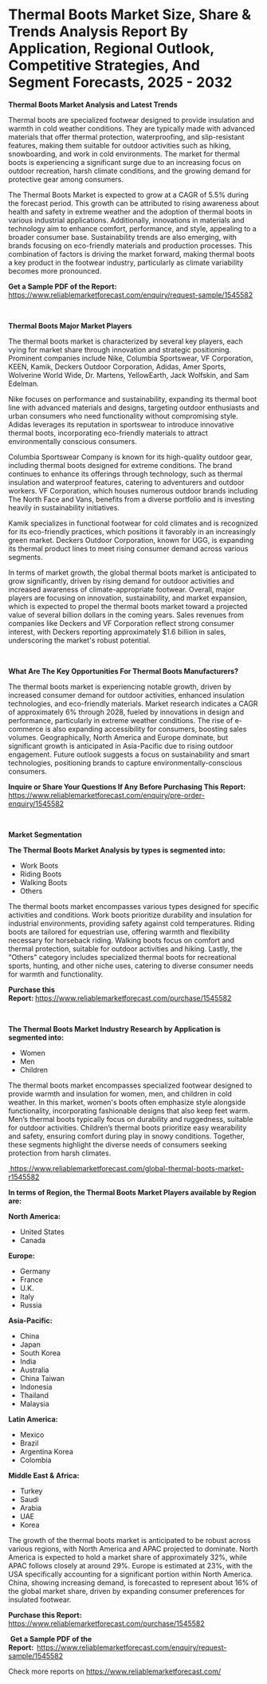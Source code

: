 <p><h1>Thermal Boots Market Size, Share & Trends Analysis Report By Application, Regional Outlook, Competitive Strategies, And Segment Forecasts, 2025 - 2032</h1></p><p><strong>Thermal Boots Market Analysis and Latest Trends</strong></p>
<p><p>Thermal boots are specialized footwear designed to provide insulation and warmth in cold weather conditions. They are typically made with advanced materials that offer thermal protection, waterproofing, and slip-resistant features, making them suitable for outdoor activities such as hiking, snowboarding, and work in cold environments. The market for thermal boots is experiencing a significant surge due to an increasing focus on outdoor recreation, harsh climate conditions, and the growing demand for protective gear among consumers.</p><p>The Thermal Boots Market is expected to grow at a CAGR of 5.5% during the forecast period. This growth can be attributed to rising awareness about health and safety in extreme weather and the adoption of thermal boots in various industrial applications. Additionally, innovations in materials and technology aim to enhance comfort, performance, and style, appealing to a broader consumer base. Sustainability trends are also emerging, with brands focusing on eco-friendly materials and production processes. This combination of factors is driving the market forward, making thermal boots a key product in the footwear industry, particularly as climate variability becomes more pronounced.</p></p>
<p><strong>Get a Sample PDF of the Report:&nbsp;</strong> <a href="https://www.reliablemarketforecast.com/enquiry/request-sample/1545582?utm_campaign=3091&utm_medium=2&utm_source=Github&utm_content=ia&utm_term=04042025&utm_id=thermal-boots">https://www.reliablemarketforecast.com/enquiry/request-sample/1545582</a></p>
<p>&nbsp;</p>
<p><strong>Thermal Boots Major Market Players</strong></p>
<p><p>The thermal boots market is characterized by several key players, each vying for market share through innovation and strategic positioning. Prominent companies include Nike, Columbia Sportswear, VF Corporation, KEEN, Kamik, Deckers Outdoor Corporation, Adidas, Amer Sports, Wolverine World Wide, Dr. Martens, YellowEarth, Jack Wolfskin, and Sam Edelman.</p><p>Nike focuses on performance and sustainability, expanding its thermal boot line with advanced materials and designs, targeting outdoor enthusiasts and urban consumers who need functionality without compromising style. Adidas leverages its reputation in sportswear to introduce innovative thermal boots, incorporating eco-friendly materials to attract environmentally conscious consumers.</p><p>Columbia Sportswear Company is known for its high-quality outdoor gear, including thermal boots designed for extreme conditions. The brand continues to enhance its offerings through technology, such as thermal insulation and waterproof features, catering to adventurers and outdoor workers. VF Corporation, which houses numerous outdoor brands including The North Face and Vans, benefits from a diverse portfolio and is investing heavily in sustainability initiatives.</p><p>Kamik specializes in functional footwear for cold climates and is recognized for its eco-friendly practices, which positions it favorably in an increasingly green market. Deckers Outdoor Corporation, known for UGG, is expanding its thermal product lines to meet rising consumer demand across various segments.</p><p>In terms of market growth, the global thermal boots market is anticipated to grow significantly, driven by rising demand for outdoor activities and increased awareness of climate-appropriate footwear. Overall, major players are focusing on innovation, sustainability, and market expansion, which is expected to propel the thermal boots market toward a projected value of several billion dollars in the coming years. Sales revenues from companies like Deckers and VF Corporation reflect strong consumer interest, with Deckers reporting approximately $1.6 billion in sales, underscoring the market's robust potential.</p></p>
<p>&nbsp;</p>
<p><strong>What Are The Key Opportunities For Thermal Boots Manufacturers?</strong></p>
<p><p>The thermal boots market is experiencing notable growth, driven by increased consumer demand for outdoor activities, enhanced insulation technologies, and eco-friendly materials. Market research indicates a CAGR of approximately 6% through 2028, fueled by innovations in design and performance, particularly in extreme weather conditions. The rise of e-commerce is also expanding accessibility for consumers, boosting sales volumes. Geographically, North America and Europe dominate, but significant growth is anticipated in Asia-Pacific due to rising outdoor engagement. Future outlook suggests a focus on sustainability and smart technologies, positioning brands to capture environmentally-conscious consumers.</p></p>
<p><strong>Inquire or Share Your Questions If Any Before Purchasing This Report:</strong> <a href="https://www.reliablemarketforecast.com/enquiry/pre-order-enquiry/1545582?utm_campaign=3091&utm_medium=2&utm_source=Github&utm_content=ia&utm_term=04042025&utm_id=thermal-boots">https://www.reliablemarketforecast.com/enquiry/pre-order-enquiry/1545582</a></p>
<p>&nbsp;</p>
<p><strong>Market Segmentation</strong></p>
<p><strong>The Thermal Boots Market Analysis by types is segmented into:</strong></p>
<p><ul><li>Work Boots</li><li>Riding Boots</li><li>Walking Boots</li><li>Others</li></ul></p>
<p><p>The thermal boots market encompasses various types designed for specific activities and conditions. Work boots prioritize durability and insulation for industrial environments, providing safety against cold temperatures. Riding boots are tailored for equestrian use, offering warmth and flexibility necessary for horseback riding. Walking boots focus on comfort and thermal protection, suitable for outdoor activities and hiking. Lastly, the "Others" category includes specialized thermal boots for recreational sports, hunting, and other niche uses, catering to diverse consumer needs for warmth and functionality.</p></p>
<p><strong>Purchase this Report:&nbsp;</strong><a href="https://www.reliablemarketforecast.com/purchase/1545582?utm_campaign=3091&utm_medium=2&utm_source=Github&utm_content=ia&utm_term=04042025&utm_id=thermal-boots">https://www.reliablemarketforecast.com/purchase/1545582</a></p>
<p>&nbsp;</p>
<p><strong>The Thermal Boots Market Industry Research by Application is segmented into:</strong></p>
<p><ul><li>Women</li><li>Men</li><li>Children</li></ul></p>
<p><p>The thermal boots market encompasses specialized footwear designed to provide warmth and insulation for women, men, and children in cold weather. In this market, women's boots often emphasize style alongside functionality, incorporating fashionable designs that also keep feet warm. Men’s thermal boots typically focus on durability and ruggedness, suitable for outdoor activities. Children’s thermal boots prioritize easy wearability and safety, ensuring comfort during play in snowy conditions. Together, these segments highlight the diverse needs of consumers seeking protection from harsh climates.</p></p>
<p><a href="https://www.reliablemarketforecast.com/global-thermal-boots-market-r1545582?utm_campaign=3091&utm_medium=2&utm_source=Github&utm_content=ia&utm_term=04042025&utm_id=thermal-boots">&nbsp;https://www.reliablemarketforecast.com/global-thermal-boots-market-r1545582</a></p>
<p><strong>In terms of Region, the Thermal Boots Market Players available by Region are:</strong></p>
<p>
    <p> <strong> North America: </strong>
        <ul>
            <li>United States</li>
            <li>Canada</li>
        </ul>
        </p> 
    <p> <strong> Europe: </strong>
        <ul>
            <li>Germany</li>
            <li>France</li>
            <li>U.K.</li>
            <li>Italy</li>
            <li>Russia</li>
        </ul>
        </p> 
    <p> <strong> Asia-Pacific: </strong>
        <ul>
            <li>China</li>
            <li>Japan</li>
            <li>South Korea</li>
            <li>India</li>
            <li>Australia</li>
            <li>China Taiwan</li>
            <li>Indonesia</li>
            <li>Thailand</li>
            <li>Malaysia</li>
        </ul>
        </p> 
    <p> <strong> Latin America: </strong>
        <ul>
            <li>Mexico</li>
            <li>Brazil</li>
            <li>Argentina Korea</li>
            <li>Colombia</li>
        </ul>
        </p> 
    <p> <strong> Middle East & Africa: </strong>
        <ul>
            <li>Turkey</li>
            <li>Saudi</li>
            <li>Arabia</li>
            <li>UAE</li>
            <li>Korea</li>
        </ul>
    </p>
    </p>
<p><p>The growth of the thermal boots market is anticipated to be robust across various regions, with North America and APAC projected to dominate. North America is expected to hold a market share of approximately 32%, while APAC follows closely at around 29%. Europe is estimated at 23%, with the USA specifically accounting for a significant portion within North America. China, showing increasing demand, is forecasted to represent about 16% of the global market share, driven by expanding consumer preferences for insulated footwear.</p></p>
<p><strong>Purchase this Report: </strong><a href="https://www.reliablemarketforecast.com/purchase/1545582?utm_campaign=3091&utm_medium=2&utm_source=Github&utm_content=ia&utm_term=04042025&utm_id=thermal-boots">https://www.reliablemarketforecast.com/purchase/1545582</a></p>
<p>&nbsp;<strong>Get a Sample PDF of the Report:&nbsp;&nbsp;</strong><a href="https://www.reliablemarketforecast.com/enquiry/request-sample/1545582?utm_campaign=3091&utm_medium=2&utm_source=Github&utm_content=ia&utm_term=04042025&utm_id=thermal-boots">https://www.reliablemarketforecast.com/enquiry/request-sample/1545582</a></p>
<p><strong></strong></p>
<p>Check more reports on <a href="https://www.reliablemarketforecast.com/?utm_campaign=3091&utm_medium=2&utm_source=Github&utm_content=ia&utm_term=04042025&utm_id=thermal-boots">https://www.reliablemarketforecast.com/</a></p>